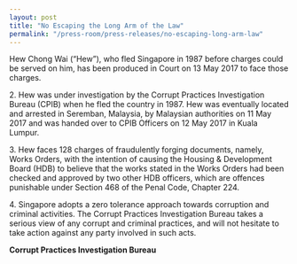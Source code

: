```yaml
---
layout: post
title: "No Escaping the Long Arm of the Law"
permalink: "/press-room/press-releases/no-escaping-long-arm-law"
---
```

Hew Chong Wai (“Hew”), who fled Singapore in 1987 before charges could be served on him, has been produced in Court on 13 May 2017 to face those charges. 

2\.          Hew was under investigation by the Corrupt Practices Investigation Bureau (CPIB) when he fled the country in 1987. Hew was eventually located and arrested in Seremban, Malaysia, by Malaysian authorities on 11 May 2017 and was handed over to CPIB Officers on 12 May 2017 in Kuala Lumpur. 

3\.          Hew faces 128 charges of fraudulently forging documents, namely, Works Orders, with the intention of causing the Housing & Development Board (HDB) to believe that the works stated in the Works Orders had been checked and approved by two other HDB officers, which are offences punishable under Section 468 of the Penal Code, Chapter 224. 

4\.        Singapore adopts a zero tolerance approach towards corruption and criminal activities. The Corrupt Practices Investigation Bureau takes a serious view of any corrupt and criminal practices, and will not hesitate to take action against any party involved in such acts. 

**Corrupt Practices Investigation Bureau**
